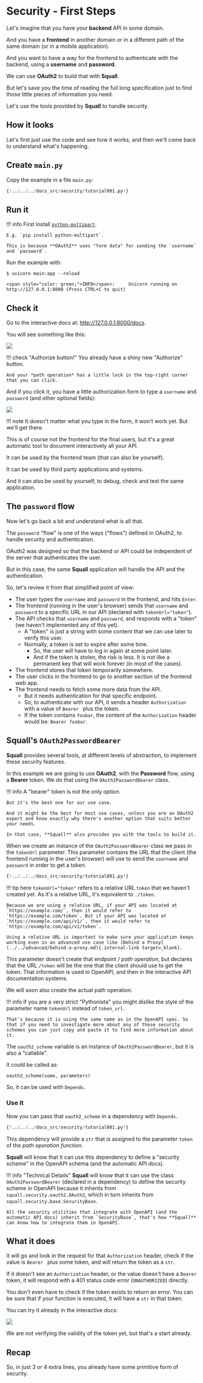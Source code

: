 # Security - First Steps

Let's imagine that you have your **backend** API in some domain.

And you have a **frontend** in another domain or in a different path of the same domain (or in a mobile application).

And you want to have a way for the frontend to authenticate with the backend, using a **username** and **password**.

We can use **OAuth2** to build that with **Squall**.

But let's save you the time of reading the full long specification just to find those little pieces of information you need.

Let's use the tools provided by **Squall** to handle security.

## How it looks

Let's first just use the code and see how it works, and then we'll come back to understand what's happening.

## Create `main.py`

Copy the example in a file `main.py`:

```Python
{!../../../docs_src/security/tutorial001.py!}
```

## Run it

!!! info
    First install <a href="https://andrew-d.github.io/python-multipart/" class="external-link" target="_blank">`python-multipart`</a>.

    E.g. `pip install python-multipart`.

    This is because **OAuth2** uses "form data" for sending the `username` and `password`.

Run the example with:

<div class="termy">

```console
$ uvicorn main:app --reload

<span style="color: green;">INFO</span>:     Uvicorn running on http://127.0.0.1:8000 (Press CTRL+C to quit)
```

</div>

## Check it

Go to the interactive docs at: <a href="http://127.0.0.1:8000/docs" class="external-link" target="_blank">http://127.0.0.1:8000/docs</a>.

You will see something like this:

<img src="/img/tutorial/security/image01.png">

!!! check "Authorize button!"
    You already have a shiny new "Authorize" button.

    And your *path operation* has a little lock in the top-right corner that you can click.

And if you click it, you have a little authorization form to type a `username` and `password` (and other optional fields):

<img src="/img/tutorial/security/image02.png">

!!! note
    It doesn't matter what you type in the form, it won't work yet. But we'll get there.

This is of course not the frontend for the final users, but it's a great automatic tool to document interactively all your API.

It can be used by the frontend team (that can also be yourself).

It can be used by third party applications and systems.

And it can also be used by yourself, to debug, check and test the same application.

## The `password` flow

Now let's go back a bit and understand what is all that.

The `password` "flow" is one of the ways ("flows") defined in OAuth2, to handle security and authentication.

OAuth2 was designed so that the backend or API could be independent of the server that authenticates the user.

But in this case, the same **Squall** application will handle the API and the authentication.

So, let's review it from that simplified point of view:

* The user types the `username` and `password` in the frontend, and hits `Enter`.
* The frontend (running in the user's browser) sends that `username` and `password` to a specific URL in our API (declared with `tokenUrl="token"`).
* The API checks that `username` and `password`, and responds with a "token" (we haven't implemented any of this yet).
    * A "token" is just a string with some content that we can use later to verify this user.
    * Normally, a token is set to expire after some time.
        * So, the user will have to log in again at some point later.
        * And if the token is stolen, the risk is less. It is not like a permanent key that will work forever (in most of the cases).
* The frontend stores that token temporarily somewhere.
* The user clicks in the frontend to go to another section of the frontend web app.
* The frontend needs to fetch some more data from the API.
    * But it needs authentication for that specific endpoint.
    * So, to authenticate with our API, it sends a header `Authorization` with a value of `Bearer ` plus the token.
    * If the token contains `foobar`, the content of the `Authorization` header would be: `Bearer foobar`.

## **Squall**'s `OAuth2PasswordBearer`

**Squall** provides several tools, at different levels of abstraction, to implement these security features.

In this example we are going to use **OAuth2**, with the **Password** flow, using a **Bearer** token. We do that using the `OAuth2PasswordBearer` class.

!!! info
    A "bearer" token is not the only option.

    But it's the best one for our use case.

    And it might be the best for most use cases, unless you are an OAuth2 expert and know exactly why there's another option that suits better your needs.

    In that case, **Squall** also provides you with the tools to build it.

When we create an instance of the `OAuth2PasswordBearer` class we pass in the `tokenUrl` parameter. This parameter contains the URL that the client (the frontend running in the user's browser) will use to send the `username` and `password` in order to get a token.

```Python hl_lines="6"
{!../../../docs_src/security/tutorial001.py!}
```

!!! tip
    here `tokenUrl="token"` refers to a relative URL `token` that we haven't created yet. As it's a relative URL, it's equivalent to `./token`.

    Because we are using a relative URL, if your API was located at `https://example.com/`, then it would refer to `https://example.com/token`. But if your API was located at `https://example.com/api/v1/`, then it would refer to `https://example.com/api/v1/token`.

    Using a relative URL is important to make sure your application keeps working even in an advanced use case like [Behind a Proxy](../../advanced/behind-a-proxy.md){.internal-link target=_blank}.

This parameter doesn't create that endpoint / *path operation*, but declares that the URL `/token` will be the one that the client should use to get the token. That information is used in OpenAPI, and then in the interactive API documentation systems.

We will soon also create the actual path operation.

!!! info
    If you are a very strict "Pythonista" you might dislike the style of the parameter name `tokenUrl` instead of `token_url`.

    That's because it is using the same name as in the OpenAPI spec. So that if you need to investigate more about any of these security schemes you can just copy and paste it to find more information about it.

The `oauth2_scheme` variable is an instance of `OAuth2PasswordBearer`, but it is also a "callable".

It could be called as:

```Python
oauth2_scheme(some, parameters)
```

So, it can be used with `Depends`.

### Use it

Now you can pass that `oauth2_scheme` in a dependency with `Depends`.

```Python hl_lines="10"
{!../../../docs_src/security/tutorial001.py!}
```

This dependency will provide a `str` that is assigned to the parameter `token` of the *path operation function*.

**Squall** will know that it can use this dependency to define a "security scheme" in the OpenAPI schema (and the automatic API docs).

!!! info "Technical Details"
    **Squall** will know that it can use the class `OAuth2PasswordBearer` (declared in a dependency) to define the security scheme in OpenAPI because it inherits from `squall.security.oauth2.OAuth2`, which in turn inherits from `squall.security.base.SecurityBase`.

    All the security utilities that integrate with OpenAPI (and the automatic API docs) inherit from `SecurityBase`, that's how **Squall** can know how to integrate them in OpenAPI.

## What it does

It will go and look in the request for that `Authorization` header, check if the value is `Bearer ` plus some token, and will return the token as a `str`.

If it doesn't see an `Authorization` header, or the value doesn't have a `Bearer ` token, it will respond with a 401 status code error (`UNAUTHORIZED`) directly.

You don't even have to check if the token exists to return an error. You can be sure that if your function is executed, it will have a `str` in that token.

You can try it already in the interactive docs:

<img src="/img/tutorial/security/image03.png">

We are not verifying the validity of the token yet, but that's a start already.

## Recap

So, in just 3 or 4 extra lines, you already have some primitive form of security.
